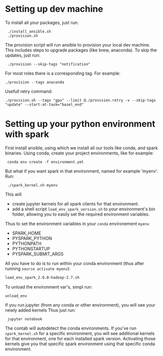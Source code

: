 # Setting up dev machine

To install all your packages, just run:

     ./install_ansible.sh
     ./provision.sh

The provision script will run ansible to provision your local dev machine. 
This includes steps to upgrade packages (like brew, anaconda).
To skip the updates, just run:
 
     ./provision --skip-tags "notification"

For most roles there is a corresponding tag. For example:

    ./provision --tags anaconda

Usefull retry command:

    ./provision.sh --tags "gpu" --limit @./provision.retry -v --skip-tags "update" --start-at-task="bazel_end"

# Setting up your python environment with spark

First install ansible, using which we install all our tools like conda, and spark binaries. 
Using conda, create your project environments, like for example:

     conda env create -f environment.yml
     
But what if you want spark in that environment, named for example 'myenv'. Run:

     ./spark_kernel.sh myenv
     
This will 

* create jupyter kernels for all spark clients for that environment.
* add a shell script `load_env_spark_version.sh` to your environment's bin folder,
allowing you to easily set the required environment variables.

Thus to set the environment variables in your `conda` environement `myenv`
* SPARK_HOME
* PYSPARK_PYTHON
* PYTHONPATH
* PYTHONSTARTUP
* PYSPARK_SUBMIT_ARGS

All you have to do is to run within your conda environment (thus after running `source activate myenv`):
```bash
load_env_spark_2.0.0-hadoop-2.7.sh
```
To unload the environment var's, simpl run:
```
unload_env
```

If you run jupyter (from any conda or other environment), you will see your newly added kernels
Thus just run:

     jupyter notebook
     
The contab will autodetect the conda environments.
If you've run `spark_kernel.sh` for a specific environment, you will see additional kernels for that environment, one for each installed spark version. Activating those kernels give you that specific spark environment using that specific conda environment.


